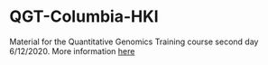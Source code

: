 # QGT-Columbia-HKI

Material for the Quantitative Genomics Training course second day 6/12/2020. More information [here](https://hakyimlab.github.io/QGT-Columbia-HKI/analysis_plan.html)

